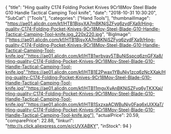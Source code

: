 {
	"title": "Hing quality C174 Folding Pocket Knives 9Cr18Mov Steel Blade G10 Handle Tactical Camping Tool knife",
	"date": "2018-10-31 10:30:20",
	"SubCat": ["Tools"],
	"categories": ["Hand Tools"],
	"thumbnailImage": "https://ae01.alicdn.com/kf/HTB1BjsyXA7mBKNjSZFyq6zydFXa9/Hing-quality-C174-Folding-Pocket-Knives-9Cr18Mov-Steel-Blade-G10-Handle-Tactical-Camping-Tool-knife.jpg_220x220.jpg",
	"BigImage": ["https://ae01.alicdn.com/kf/HTB1BjsyXA7mBKNjSZFyq6zydFXa9/Hing-quality-C174-Folding-Pocket-Knives-9Cr18Mov-Steel-Blade-G10-Handle-Tactical-Camping-Tool-knife.jpg","https://ae01.alicdn.com/kf/HTB1wrbvav5TBuNjSspcq6znGFXa8/Hing-quality-C174-Folding-Pocket-Knives-9Cr18Mov-Steel-Blade-G10-Handle-Tactical-Camping-Tool-knife.jpg","https://ae01.alicdn.com/kf/HTB1E2Pwax1YBuNjy1zcq6zNcXXak/Hing-quality-C174-Folding-Pocket-Knives-9Cr18Mov-Steel-Blade-G10-Handle-Tactical-Camping-Tool-knife.jpg","https://ae01.alicdn.com/kf/HTB11mgvXyAnBKNjSZFvq6yTKXXaj/Hing-quality-C174-Folding-Pocket-Knives-9Cr18Mov-Steel-Blade-G10-Handle-Tactical-Camping-Tool-knife.jpg","https://ae01.alicdn.com/kf/HTB1SxzxaACWBuNjy0Faq6xUlXXaT/Hing-quality-C174-Folding-Pocket-Knives-9Cr18Mov-Steel-Blade-G10-Handle-Tactical-Camping-Tool-knife.jpg"],
	"actualPrice": 20.59,
	"comparePrice": 22.88,
	"linkurl": "http://s.click.aliexpress.com/e/cUVXABKY",
	"inStock": 94
}
